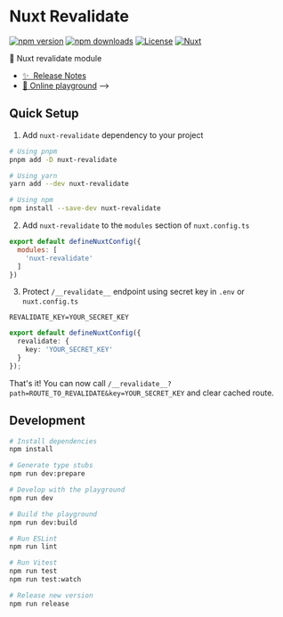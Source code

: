 # Nuxt Revalidate

[![npm version][npm-version-src]][npm-version-href]
[![npm downloads][npm-downloads-src]][npm-downloads-href]
[![License][license-src]][license-href]
[![Nuxt][nuxt-src]][nuxt-href]

🧹 Nuxt revalidate module

- [✨ &nbsp;Release Notes](/CHANGELOG.md)
- [🏀 Online playground](https://stackblitz.com/github/mateuszkulpa/nuxt-revalidate?file=playground%2Fapp.vue) -->

## Quick Setup

1. Add `nuxt-revalidate` dependency to your project

```bash
# Using pnpm
pnpm add -D nuxt-revalidate

# Using yarn
yarn add --dev nuxt-revalidate

# Using npm
npm install --save-dev nuxt-revalidate
```

2. Add `nuxt-revalidate` to the `modules` section of `nuxt.config.ts`

```js
export default defineNuxtConfig({
  modules: [
    'nuxt-revalidate'
  ]
})
```
3. Protect `/__revalidate__` endpoint using secret key in `.env` or `nuxt.config.ts`

```dotenv
REVALIDATE_KEY=YOUR_SECRET_KEY
```
```typescript
export default defineNuxtConfig({
  revalidate: {
    key: 'YOUR_SECRET_KEY'
  }
});

```

That's it! You can now call `/__revalidate__?path=ROUTE_TO_REVALIDATE&key=YOUR_SECRET_KEY` and clear cached route.

## Development

```bash
# Install dependencies
npm install

# Generate type stubs
npm run dev:prepare

# Develop with the playground
npm run dev

# Build the playground
npm run dev:build

# Run ESLint
npm run lint

# Run Vitest
npm run test
npm run test:watch

# Release new version
npm run release
```

<!-- Badges -->
[npm-version-src]: https://img.shields.io/npm/v/nuxt-revalidate/latest.svg?style=flat&colorA=18181B&colorB=28CF8D
[npm-version-href]: https://npmjs.com/package/nuxt-revalidate

[npm-downloads-src]: https://img.shields.io/npm/dm/nuxt-revalidate.svg?style=flat&colorA=18181B&colorB=28CF8D
[npm-downloads-href]: https://npmjs.com/package/nuxt-revalidate

[license-src]: https://img.shields.io/npm/l/nuxt-revalidate.svg?style=flat&colorA=18181B&colorB=28CF8D
[license-href]: https://npmjs.com/package/nuxt-revalidate

[nuxt-src]: https://img.shields.io/badge/Nuxt-18181B?logo=nuxt.js
[nuxt-href]: https://nuxt.com
